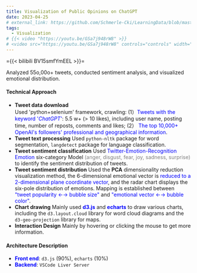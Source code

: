 ```yaml
---
title: Visualization of Public Opinions on ChatGPT
date: 2023-04-25
# external_link: https://github.com/Schmerle-Cki/LearningData/blob/master/DataVisualization/Technical%20Approach.pdf
tags:
  - Visualization
# {{< video "https://youtu.be/GSa7j948rW8" >}}
# <video src="https://youtu.be/GSa7j948rW8" controls="controls" width="800" height="600"></video>
---
```


={{< bilibili BV15smfYmEEL >}}=

Analyzed 55o,00o+ tweets, conducted sentiment analysis, and visualized emotional distribution.

#### Technical Approach

- **Tweet data download**
  Used 'python+selenium' framework, crawling:
  (1）<font color="blue">Tweets with the keyword '*ChatGPT*'</font>: 5.5 w+ (> 10 likes), including user name, posting time, number of reposts, comments and likes;
  (2） <font color="blue">The top 10,000+ OpenAI's followers' professional and geographical information</font>.
- **Tweet text processing**
  Used `python-nltk` package for word segmentation, `langdetect` package for language classification.
- **Tweet sentiment classification**
  Used <font color="blue">Twitter-Emotion-Recognition Emotion</font> six-category Model <font color="grey">(anger, disgust, fear, joy, sadness, surprise)</font> to identify the sentiment distribution of tweets.
- **Tweet sentiment distribution**
  Used the **PCA** dimensionality reduction visualization method, the 6-dimensional emotional vector is <font color="blue">reduced to a 2-dimensional plane coordinate vector</font>, and the radar chart displays the six-pole distribution of emotions. Mapping is
  established between <font color="blue">"tweet popularity ←→ bubble size"</font> and <font color="blue">"emotional vector ←→ bubble color"</font>.
- **Chart drawing**
  Mainly used **<font color="blue">d3.js</font>** and **<font color="blue">echarts</font>** to draw various charts, including the `d3.layout.cloud` library for word cloud diagrams and the `d3-geo-projection` library for maps.
- **Interaction Design**
  Mainly by hovering or clicking the mouse to get more information.

#### Architecture Description

- **<font color="blue">Front end</font>**: 	`d3.js` (90%), `echarts` (10%)
- **<font color="blue">Backend</font>**: 	  `VSCode Liver Server`  

<!--more-->
